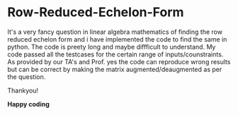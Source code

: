 # Row-Reduced-Echelon-Form

It's a very fancy question in linear algebra mathematics of finding the row reduced echelon form and i have implemented the code to find the same
in python. The code is preety long and maybe diffficult to understand. My code passed all the testcases for the certain range of inputs/counstraints.
As provided by our TA's and Prof.  yes the code can reproduce wrong results but can be correct by making the matrix augmented/deaugmented as per 
the question.

Thankyou!

**Happy coding**
